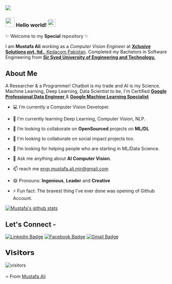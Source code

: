 ![](https://github.com/mustafaali96/mustafaali96/blob/master/Assests/cover_intro.gif) 

### <img src="https://github.com/mustafaali96/mustafaali96/blob/master/Assests/Hi.gif" width="29px"> Hello world!&nbsp;<img src="https://github.com/mustafaali96/mustafaali96/blob/master/Assests/Earth.gif" width="24px"> 
✨ Welcome to my **Special** repository ✨

I am **Mustafa Ali** working as a *Computer Vision Engineer* at <a href="https://www.xclusive-solutions.com/"> <b>Xclusive Solutions pvt. ltd.</b>, Kedacom Pakistan</a>. Completed my Bachelors in Software Engineering from <a href="https://ssuet.edu.pk/"> <b>Sir Syed University of Engineering and Technology.</b></a>

## About Me

A Researcher & a Programmer! Chatbot is my trade and AI is my Science. Machine Learning, Deep Learning, Data Scientist to be, I'm Certified <a href="https://coursera.org/share/0d4259deb26d81da2eabd153f890c6a5"> <b>Google Professional Data Engineer</b> </a> & <a href="https://www.coursera.org/account/accomplishments/specialization/M7JNK4GNSYDT?utm_source=link&utm_medium=certificate&utm_content=cert_image&utm_campaign=pdf_header_button&utm_product=s12n"> <b>Google Machine Learning Specialist</b> </a>

- 💻 I’m currently a Computer Vision Developer.

- 🌱 I'm currently learning Deep Learning, Computer Vision, NLP.

- 🔭 I’m looking to collaborate on **OpenSourced** projects on **ML/DL**

- 👯 I'm looking to collaborate on social impact projects too.

- 🤔 I’m looking for helping people who are starting in ML/Data Science.

- 💬 Ask me anything about **AI Computer Vision**.

- 📫 reach me engr.mustafa.ali.mir@gmail.com

- 😄 Pronouns: **Ingenious**, **Leader** and **Creative**

- ⚡ Fun fact: The bravest thing I've ever done was opening of Github Account.

[![Mustafa's github stats](https://github-readme-stats.vercel.app/api?username=mustafaali96)](https://github.com/mustafaali96/github-readme-stats)

## Let's Connect -

[![Linkedin Badge](https://img.shields.io/badge/-mustafaali96-blue?style=flat-square&logo=Linkedin&logoColor=white&link=https://www.linkedin.com/in/mustafaali96/)](https://www.linkedin.com/in/mustafaali96/)   [![Facebook Badge](https://img.shields.io/badge/-Mustafa.Ali.Mir.96-03a57a?style=flat-square&labelColor=FFFFFF&logo=Facebook&link=https://facebook.com/Mustafa.Ali.Mir.96)](https://facebook.com/Mustafa.Ali.Mir.96)   [![Gmail Badge](https://img.shields.io/badge/-engr.mustafa.ali.mir@gmail.com-c14438?style=flat-square&logo=Gmail&logoColor=white&link=mailto:engr.mustafa.ali.mir@gmail.com)](mailto:engr.mustafa.ali.mir@gmail.com)

## 𝗩𝗶𝘀𝗶𝘁𝗼𝗿𝘀

![visitors](https://mustafaali96-visitor-badge.glitch.me/badge?page_id=mustafaali96/mustafaali96)
<br><br>
⭐ From [Mustafa Ali](https://github.com/mustafaali96)

